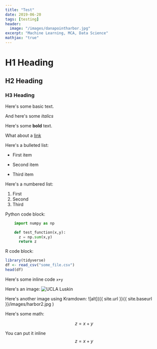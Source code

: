 ```yaml
---
title: "Test"
date: 2019-06-20
tags: [testing]
header:
  image: "/images/danapointharbor.jpg"
excerpt: "Machine Learning, MCA, Data Science"
mathjax: "true"
---
```


# H1 Heading

## H2 Heading

### H3 Heading

Here's some basic text.

And here's some *italics*

Here's some **bold** text.

What about a [link](https://github.com/jgyee)

Here's a bulleted list:
* First item
+ Second item
- Third item

Here's a numbered list:
1. First
2. Second
3. Third

Python code block:
```python
    import numpy as np

    def test_function(x,y):
      z = np.sum(x,y)
      return z
```

R code block:
```r
library(tidyverse)
df <- read_csv("some_file.csv")
head(df)
```

Here's some inline code `x+y`

Here's an image:
<img src ="{{ site.url }}{{ site.baseurl }}/images/Blog_Luskin.jpg" alt = "UCLA Luskin">

Here's another image using Kramdown:
![alt]({{ site.url }}{{ site.baseurl }}/images/harbor2.jpg )

Here's some math:

$$z=x+y$$

You can put it inline $$z=x+y$$
